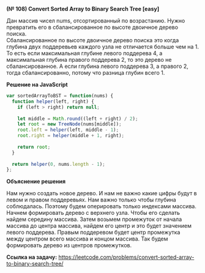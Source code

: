 **(№ 108) Convert Sorted Array to Binary Search Tree [easy]**

Дан массив чисел nums, отсортированный по возрастанию. Нужно превратить его в сбалансированное по высоте двоичное дерево поиска.  
Cбалансированное по высоте двоичное дерево поиска это когда глубина двух поддеревьев каждого узла не отличается больше чем на 1. То есть если максимальная глубине левого поддерева 4, а максимальная глубина правого поддерева 2, то это дерево не сбалансированное. А если глубина левого поддерева 3, а правого 2, тогда сбалансированно, потому что разница глубин всего 1.

**Решение на JavaScript**

```javascript
var sortedArrayToBST = function(nums) {
  function helper(left, right) {
    if (left > right) return null;
      
    let middle = Math.round((left + right) / 2);
    let root = new TreeNode(nums[middle]);
    root.left = helper(left, middle - 1);
    root.right = helper(middle + 1, right);
    
    return root;
  }
    
  return helper(0, nums.length - 1);
};
```

**Объяснение решения**

Нам нужно создать новое дерево. И нам не важно какие цифры будут в левом и правом поддеревьях. Нам важно только чтобы глубина соблюдалась. Поэтому будем оперировать только индексами массива. Начнем формировать дерево с верхнего узла. Чтобы его сделать найдем середину массива. Затем возьмем промежуток от начала массива до центра массива, найдем его центр и это будет значением левого поддерева. Правым поддеревом будет центр промежутка между центром всего массива и концом массива. Так будем формировать дерево из центров промежутков.

**Ссылка на задачу:** https://leetcode.com/problems/convert-sorted-array-to-binary-search-tree/